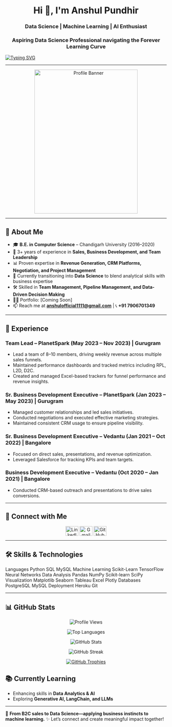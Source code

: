 <h1 align="center">Hi 👋, I'm Anshul Pundhir</h1>
<h3 align="center">Data Science | Machine Learning | AI Enthusiast</h3>
<h3 align="center">Aspiring Data Science Professional navigating the Forever Learning Curve</h3>

[![Typing SVG](https://readme-typing-svg.herokuapp.com?color=0D8ABC&lines=Turning+Data+into+Decisions...;Data+Science+%7C+Python+%7C+Machine+Learning)](https://git.io/typing-svg)

---

<p align="center">
  <img src="https://github.com/user-attachments/assets/77ac71f0-f5b3-4f70-b187-5c2bce0c41ed" alt="Profile Banner" width="80%" style="height: 450px;">
</p>

---

## 🚀 About Me

- 🎓 **B.E. in Computer Science** – Chandigarh University (2016–2020)
- 💼 3+ years of experience in **Sales, Business Development, and Team Leadership**
- 📊 Proven expertise in **Revenue Generation, CRM Platforms, Negotiation, and Project Management**
- 🌱 Currently transitioning into **Data Science** to blend analytical skills with business expertise
- 🛠️ Skilled in **Team Management, Pipeline Management, and Data-Driven Decision Making**
- 👨‍💻 Portfolio: [Coming Soon]
- 📫 Reach me at **anshulofficial1111@gmail.com** | 📞 **+91 7906701349**

---

## 💼 Experience

### **Team Lead – PlanetSpark** (May 2023 – Nov 2023) | Gurugram  
- Lead a team of 8–10 members, driving weekly revenue across multiple sales funnels.
- Maintained performance dashboards and tracked metrics including RPL, L2D, D2C.
- Created and managed Excel-based trackers for funnel performance and revenue insights.

### **Sr. Business Development Executive – PlanetSpark** (Jan 2023 – May 2023) | Gurugram  
- Managed customer relationships and led sales initiatives.
- Conducted negotiations and executed effective marketing strategies.
- Maintained consistent CRM usage to ensure pipeline visibility.

### **Sr. Business Development Executive – Vedantu** (Jan 2021 – Oct 2022) | Bangalore  
- Focused on direct sales, presentations, and revenue optimization.
- Leveraged Salesforce for tracking KPIs and team targets.

### **Business Development Executive – Vedantu** (Oct 2020 – Jan 2021) | Bangalore  
- Conducted CRM-based outreach and presentations to drive sales conversions.

---

## 🔗 Connect with Me

<p align="center">
  <a href="https://linkedin.com/in/anshul-pundhir-61b73519b" target="blank"><img align="center" src="https://raw.githubusercontent.com/rahuldkjain/github-profile-readme-generator/master/src/images/icons/Social/linked-in-alt.svg" alt="LinkedIn" height="30" width="40" /></a>
  <a href="mailto:anshulofficial1111@gmail.com" target="blank"><img align="center" src="https://img.shields.io/badge/Gmail-EA4335?style=flat&logo=gmail&logoColor=white" alt="Gmail" height="30" width="40" /></a>
  <a href="https://github.com/ansh-1111" target="blank"><img align="center" src="https://img.shields.io/badge/GitHub-100000?style=flat&logo=github&logoColor=white" alt="GitHub" height="30" width="40" /></a>
</p>

---

## 🛠️ Skills & Technologies

Languages	Python SQL MySQL
Machine Learning	Scikit-Learn TensorFlow Neural Networks
Data Analysis	Pandas NumPy Scikit-learn SciPy
Visualization	Matplotlib Seaborn Tableau Excel Plotly
Databases	PostgreSQL MySQL
Deployment	Heroku Git


<!-- Previous table content stays unchanged -->

---

## 📊 GitHub Stats

<p align="center">
  <img src="https://komarev.com/ghpvc/?username=ansh-1111&label=Profile%20views&color=0e75b6&style=flat" alt="Profile Views" />
</p>
<p align="center">
  <img src="https://github-readme-stats.vercel.app/api/top-langs/?username=ansh-1111&layout=compact&theme=radical" alt="Top Languages">
</p>
<p align="center">
  <img src="https://github-readme-stats.vercel.app/api?username=ansh-1111&show_icons=true&theme=radical" alt="GitHub Stats">
</p>
<p align="center">
  <img src="https://github-readme-streak-stats.herokuapp.com/?user=ansh-1111&theme=radical" alt="GitHub Streak">
</p>
<p align="center">
  <a href="https://github.com/ryo-ma/github-profile-trophy">
    <img src="https://github-profile-trophy.vercel.app/?username=ansh-1111" alt="GitHub Trophies" />
  </a>
</p>

## 📚 Currently Learning

- Enhancing skills in **Data Analytics & AI**
- Exploring **Generative AI, LangChain, and LLMs**

---

🚀 **From B2C sales to Data Science—applying business instincts to machine learning.**
✨ Let’s connect and create meaningful impact together!
